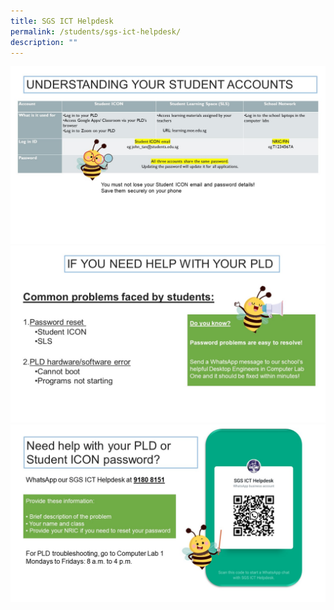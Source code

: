 ```yaml
---
title: SGS ICT Helpdesk
permalink: /students/sgs-ict-helpdesk/
description: ""
---
```

![](/images/WAB%201.jpg)
![](/images/WAB%202.jpg)
![](/images/WAB%203.jpg)